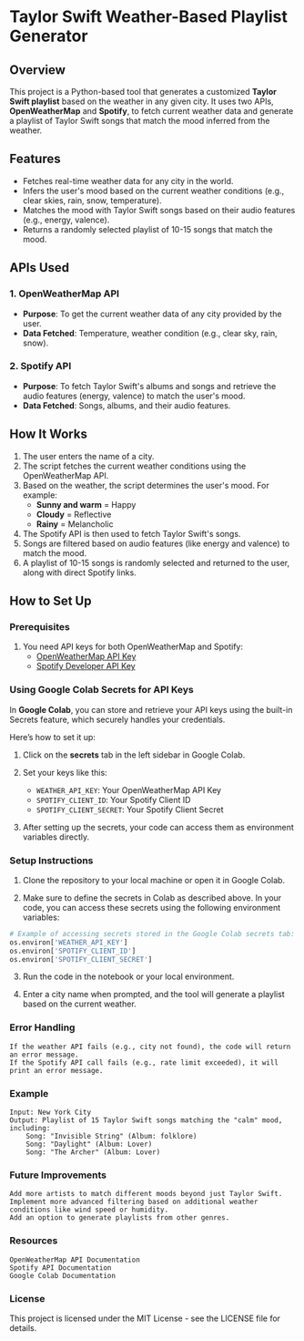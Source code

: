 # Taylor Swift Weather-Based Playlist Generator

## Overview

This project is a Python-based tool that generates a customized **Taylor Swift playlist** based on the weather in any given city. It uses two APIs, **OpenWeatherMap** and **Spotify**, to fetch current weather data and generate a playlist of Taylor Swift songs that match the mood inferred from the weather.

## Features

- Fetches real-time weather data for any city in the world.
- Infers the user's mood based on the current weather conditions (e.g., clear skies, rain, snow, temperature).
- Matches the mood with Taylor Swift songs based on their audio features (e.g., energy, valence).
- Returns a randomly selected playlist of 10-15 songs that match the mood.

## APIs Used

### 1. OpenWeatherMap API
- **Purpose**: To get the current weather data of any city provided by the user.
- **Data Fetched**: Temperature, weather condition (e.g., clear sky, rain, snow).

### 2. Spotify API
- **Purpose**: To fetch Taylor Swift's albums and songs and retrieve the audio features (energy, valence) to match the user's mood.
- **Data Fetched**: Songs, albums, and their audio features.

## How It Works

1. The user enters the name of a city.
2. The script fetches the current weather conditions using the OpenWeatherMap API.
3. Based on the weather, the script determines the user's mood. For example:
   - **Sunny and warm** = Happy
   - **Cloudy** = Reflective
   - **Rainy** = Melancholic
4. The Spotify API is then used to fetch Taylor Swift's songs.
5. Songs are filtered based on audio features (like energy and valence) to match the mood.
6. A playlist of 10-15 songs is randomly selected and returned to the user, along with direct Spotify links.

## How to Set Up

### Prerequisites

1. You need API keys for both OpenWeatherMap and Spotify:
   - [OpenWeatherMap API Key](https://home.openweathermap.org/users/sign_up)
   - [Spotify Developer API Key](https://developer.spotify.com/dashboard/applications)

### Using Google Colab Secrets for API Keys

In **Google Colab**, you can store and retrieve your API keys using the built-in Secrets feature, which securely handles your credentials.

Here’s how to set it up:

1. Click on the **secrets** tab in the left sidebar in Google Colab.
2. Set your keys like this:
   - `WEATHER_API_KEY`: Your OpenWeatherMap API Key
   - `SPOTIFY_CLIENT_ID`: Your Spotify Client ID
   - `SPOTIFY_CLIENT_SECRET`: Your Spotify Client Secret

3. After setting up the secrets, your code can access them as environment variables directly.

### Setup Instructions

1. Clone the repository to your local machine or open it in Google Colab.

2. Make sure to define the secrets in Colab as described above. In your code, you can access these secrets using the following environment variables:

```bash
# Example of accessing secrets stored in the Google Colab secrets tab:
os.environ['WEATHER_API_KEY']
os.environ['SPOTIFY_CLIENT_ID']
os.environ['SPOTIFY_CLIENT_SECRET']
```

3. Run the code in the notebook or your local environment.

4. Enter a city name when prompted, and the tool will generate a playlist based on the current weather.


### Error Handling

    If the weather API fails (e.g., city not found), the code will return an error message.
    If the Spotify API call fails (e.g., rate limit exceeded), it will print an error message.

### Example

    Input: New York City
    Output: Playlist of 15 Taylor Swift songs matching the "calm" mood, including:
        Song: "Invisible String" (Album: folklore)
        Song: "Daylight" (Album: Lover)
        Song: "The Archer" (Album: Lover)

### Future Improvements

    Add more artists to match different moods beyond just Taylor Swift.
    Implement more advanced filtering based on additional weather conditions like wind speed or humidity.
    Add an option to generate playlists from other genres.

### Resources

    OpenWeatherMap API Documentation
    Spotify API Documentation
    Google Colab Documentation

### License

This project is licensed under the MIT License - see the LICENSE file for details.
